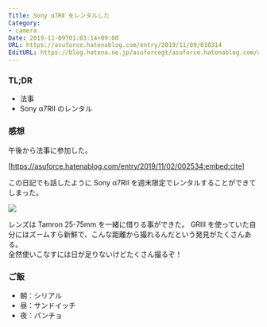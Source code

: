 ```yaml
---
Title: Sony α7RⅡ をレンタルした
Category:
- camera
Date: 2019-11-09T01:03:14+09:00
URL: https://asuforce.hatenablog.com/entry/2019/11/09/010314
EditURL: https://blog.hatena.ne.jp/asuforcegt/asuforce.hatenablog.com/atom/entry/26006613463184929
---
```


### TL;DR

- 法事
- Sony α7RⅡ のレンタル

###  感想

午後から法事に参加した。

[https://asuforce.hatenablog.com/entry/2019/11/02/002534:embed:cite]

この日記でも話したように Sony α7RⅡ を週末限定でレンタルすることができてしまった。

<span itemtype="http://schema.org/Photograph" itemscope="itemscope"><img class="magnifiable" src="https://lh3.googleusercontent.com/-y03bGtuOTY0/XcWPzRMpK1I/AAAAAAABB_I/YcOi8qw-I9Ylb-5RFC6Kf3ctcXXYl5JDgCE0YBhgL/s1200/IMG_0302.HEIC" itemprop="image"></span>

レンズは Tamron 25-75mm を一緒に借りる事ができた。 GRⅢ を使っていた自分にはズームすら新鮮で、こんな距離から撮れるんだという発見がたくさんある。  
全然使いこなすには日が足りないけどたくさん撮るぞ！

### ご飯

- 朝：シリアル
- 昼：サンドイッチ
- 夜：パンチョ
